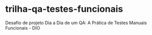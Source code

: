 # trilha-qa-testes-funcionais
Desafio de projeto Dia a Dia de um QA: A Prática de Testes Manuais Funcionais - DIO
